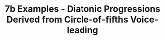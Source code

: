 ---
layout: chapter
title: 7b Examples - Diatonic Progressions Derived from Circle-of-fifths Voice-leading
---